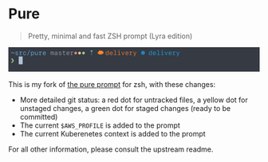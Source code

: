 # Pure

> Pretty, minimal and fast ZSH prompt (Lyra edition)

<img src="screenshot.png" width="511">

This is my fork of [the pure prompt](https://github.com/sindresorhus/pure) for zsh, with these changes:

- More detailed git status: a red dot for untracked files, a yellow dot for unstaged changes, a green dot for staged changes (ready to be committed)
- The current `$AWS_PROFILE` is added to the prompt
- The current Kuberenetes context is added to the prompt

For all other information, please consult the upstream readme.
